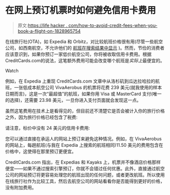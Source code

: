 # 在网上预订机票时如何避免信用卡费用

> 原文:[https://life hacker . com/how-to-avoid-credit-fees-when-you-book-a-flight-on-1828965754](https://lifehacker.com/how-to-avoid-credit-card-fees-when-you-book-a-flight-on-1828965754)

在线旅行社(OTA)，如 Expedia 和 Orbitz，对比较航班价格很有用(尽管一些航空公司，如西南航空，不允许他们的 [航班在搜索结果中显示](https://twocents.lifehacker.com/cancel-a-flight-for-free-with-the-24-hour-rule-1828627155) )。然而，节俭的消费者应该意识到，如果你预订一家低价航空公司，你将被收取信用卡费用。根据 CreditCards.com的说法，这笔额外费用可能会改变哪个航班是*实际上*最便宜的。

Watch

例如，在 Expedia 上重现 CreditCards.com 文章中从洛杉矶到瓜达拉哈拉的航班，一张低成本航空公司 VivaAerobus 的机票将花费 239 美元(就我使用的样本日期而言)，这是一次“最超值”的航班，如果你用 Visa 或 MasterCard 支付(唯一的选择)，还需要 23.98 美元，一旦你进入支付页面就会发现这一点。

虽然这笔费用在技术上是看得见的，但目前还不清楚它是否会被计入你的旅行价格之外，因为旅行价格已经包含了税费:

请注意，标价中没有 24 美元的信用卡费用:

您可以通过直接在承运人的网站上预订来避免这种情况。例如，在 VivaAerobus 的网站上，每趟航班(与我在 Expedia 上搜索的航班相同)11.50 美元的费用包含在价格中，这使得在那里预订更便宜。

CreditCards.com 指出，在 Expedias 和 Kayaks 上，机票并不像酒店价格那样便宜——如果不通过搜索引擎预订，你就不会错过任何优惠。此外，直接通过航空公司的网站预订将更容易处理您的航班出现的任何问题，或者更改航班。所以使用在线旅行社作为比较工具，然后去航空公司的网站看看你是否能得到更好的价格，没有附加费用。